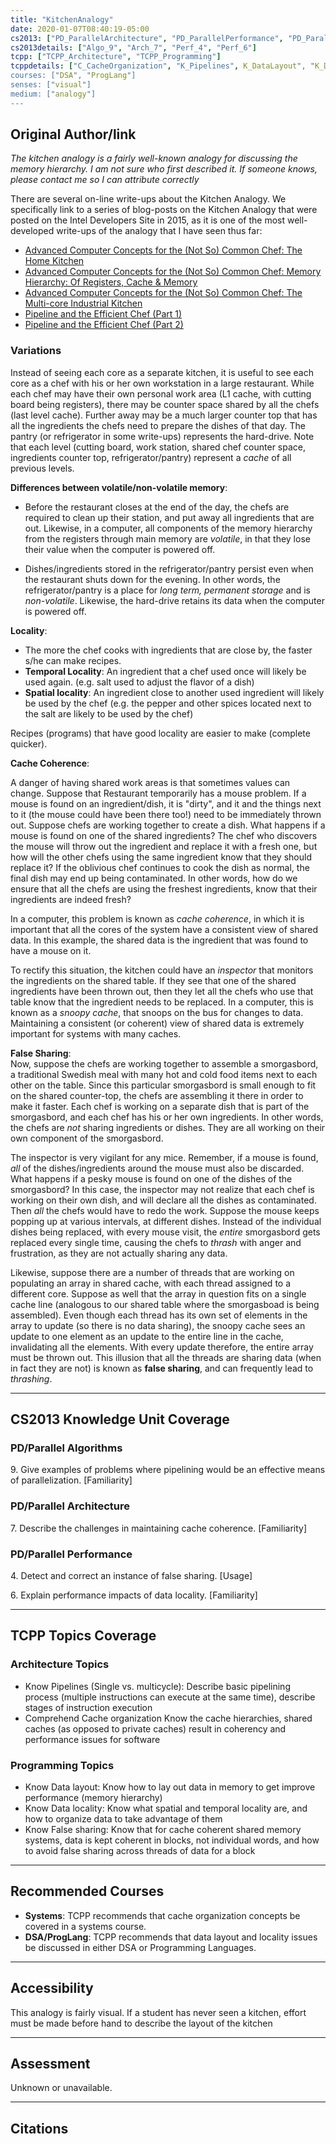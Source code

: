 ```yaml
---
title: "KitchenAnalogy"
date: 2020-01-07T08:40:19-05:00
cs2013: ["PD_ParallelArchitecture", "PD_ParallelPerformance", "PD_ParallelAlgorithms"]
cs2013details: ["Algo_9", "Arch_7", "Perf_4", "Perf_6"]
tcpp: ["TCPP_Architecture", "TCPP_Programming"]
tcppdetails: ["C_CacheOrganization", "K_Pipelines", K_DataLayout", "K_DataLocality", "K_FalseSharing"]
courses: ["DSA", "ProgLang"]
senses: ["visual"]
medium: ["analogy"]
---
```


## Original Author/link

_The kitchen analogy is a fairly well-known analogy for discussing the memory hierarchy. I am not sure who first described it. If someone knows, please contact me so I can attribute correctly_

There are several on-line write-ups about the Kitchen Analogy. We specifically link to a series of blog-posts on the Kitchen Analogy that were posted on the Intel Developers Site in 2015, as it is one of the most 
well-developed write-ups of the analogy that I have seen thus far:

* [Advanced Computer Concepts for the (Not So) Common Chef: The Home Kitchen](https://software.intel.com/en-us/blogs/2015/05/15/advanced-computer-concepts-for-the-not-so-common-chef-the-home-kitchen)
* [Advanced Computer Concepts for the (Not So) Common Chef: Memory Hierarchy: Of Registers, Cache & Memory](https://software.intel.com/en-us/blogs/2015/06/11/advanced-computer-concepts-for-the-not-so-common-chef-memory-hierarchy-of-registers)
* [Advanced Computer Concepts for the (Not So) Common Chef: The Multi-core Industrial Kitchen](https://software.intel.com/en-us/blogs/2016/07/19/advanced-computer-concepts-for-the-not-so-common-chef-the-multi-core-industrial-0)
* [Pipeline and the Efficient Chef (Part 1)](https://software.intel.com/en-us/blogs/2016/09/26/pipeline-and-the-efficient-chef-part-1)
* [Pipeline and the Efficient Chef (Part 2)](https://software.intel.com/en-us/blogs/2016/10/14/pipeline-and-the-efficient-chef-part-2)

### Variations
Instead of seeing each core as a separate kitchen, it is useful to see each core as a chef with his or her own workstation in a large restaurant. While each chef may have their own personal work area (L1 cache, with cutting board being registers), there may be counter space shared by all the chefs (last level cache). Further away may be a much larger counter top that has all the ingredients the chefs need to prepare the dishes of that day. The pantry (or refrigerator in some write-ups) represents the hard-drive. Note that each level (cutting board, work station, shared chef counter space, ingredients counter top, refrigerator/pantry) represent a _cache_ of all previous levels.

**Differences between volatile/non-volatile memory**:

* Before the restaurant closes at the end of the day, the chefs are required to clean up their station, and put away all ingredients that are out. Likewise, in a computer, all components of the memory hierarchy from the registers through main memory are _volatile_, in that they lose their value when the computer is powered off. 

* Dishes/ingredients stored in the refrigerator/pantry persist even when the restaurant shuts down for the evening. In other words, the refrigerator/pantry is a place for _long term, permanent storage_ and is _non-volatile_. Likewise, the hard-drive retains its data when the computer is powered off. 

**Locality**:

* The more the chef cooks with ingredients that are close by, the faster s/he can make recipes. 
* **Temporal Locality**: An ingredient that a chef used once will likely be used again. (e.g. salt used to adjust the flavor of a dish)
* **Spatial locality**: An ingredient close to another used ingredient will likely be used by the chef (e.g. the pepper and other spices located next to the salt are likely to be used by the chef)

Recipes (programs) that have good locality are easier to make (complete quicker).


**Cache Coherence**:

A danger of having shared work areas is that sometimes values can change. Suppose that Restaurant temporarily has a mouse problem. If a mouse is found on an ingredient/dish, it is "dirty", and it and the things next to it (the mouse could have been there too!) need to be immediately thrown out. Suppose chefs are working together to create a dish. What happens if a mouse is found on one of the shared ingredients? The chef who discovers the mouse will throw out the ingredient and replace it with a fresh one, but how will the other chefs using the same ingredient know that they should replace it? If the oblivious chef continues to cook the dish as normal, the final dish may end up being contaminated. In other words, how do we ensure that all the chefs are using the freshest ingredients, know that their ingredients are indeed fresh?

In a computer, this problem is known as _cache coherence_, in which it is important that all the cores of the system have a consistent view of shared data. In this example, the shared data is the ingredient that was found to have a mouse on it. 

To rectify this situation, the kitchen could have an _inspector_ that monitors the ingredients on the shared table. If they see that one of the shared ingredients have been thrown out, then they let all the chefs who use that table know that the ingredient needs to be replaced. In a computer, this is known as a _snoopy cache_, that snoops on the bus for changes to data. Maintaining a consistent (or coherent) view of shared data is extremely important for systems with many caches.

**False Sharing**:  
Now, suppose the chefs are working together to assemble a smorgasbord, a traditional Swedish meal with many hot and cold food items next to each other on the table. Since this particular smorgasbord is small enough to fit on the 
shared counter-top, the chefs are assembling it there in order to make it faster. Each chef is working on a separate dish that is part of the smorgasbord, and each chef has his or her own ingredients. In other words, the chefs are 
_not_ sharing ingredients or dishes. They are all working on their own component of the smorgasbord.

The inspector is very vigilant for any mice. Remember, if a mouse is found, _all_ of the dishes/ingredients around the mouse must also be discarded. What happens if a pesky mouse is found on one of the dishes of the smorgasbord? In this case, the inspector may not realize that each chef is working on their own dish, and will declare all the dishes as contaminated. Then _all_ the chefs would have to redo the work. Suppose the mouse keeps popping up at various intervals, at different dishes. Instead of the individual dishes being replaced, with every mouse visit, the _entire_ smorgasbord gets replaced every single time, causing the chefs to _thrash_ with anger and frustration, as they are 
not actually sharing any data. 

Likewise, suppose there are a number of threads that are working on populating an array in shared cache, with each thread assigned to a different core. Suppose as well that the array in question fits on a single cache line (analogous to our shared table where the smorgasboad is being assembled). Even though each thread has its own set of elements in the array to update (so there is no data sharing), the snoopy cache sees an update to one element as an update to the entire line in the cache, invalidating all the elements. With every update therefore, the entire array must be thrown out. This illusion that all the threads are sharing data (when in fact they are not) is known as **false sharing**, and can frequently lead to _thrashing_.


---

## CS2013 Knowledge Unit Coverage

### PD/Parallel Algorithms

9\. Give examples of problems where pipelining would be an effective means of parallelization. [Familiarity]

### PD/Parallel Architecture

7\. Describe the challenges in maintaining cache coherence. [Familiarity]

### PD/Parallel Performance

4\. Detect and correct an instance of false sharing. [Usage]

6\. Explain performance impacts of data locality. [Familiarity]

---

## TCPP Topics Coverage

### Architecture Topics

* Know Pipelines (Single vs. multicycle): Describe basic pipelining process (multiple instructions can execute at the same time), describe stages of instruction execution
* Comprehend Cache organization Know the cache hierarchies, shared caches (as opposed to private caches) result in coherency and performance issues for software

### Programming Topics

* Know Data layout: Know how to lay out data in memory to get improve performance (memory hierarchy)	
* Know Data locality: Know what spatial and temporal locality are, and how to organize data to take advantage of them	
* Know False sharing: Know that for cache coherent shared memory systems, data is kept coherent in blocks, not individual words, and how to avoid false sharing across threads of data for a block

---

## Recommended Courses

* **Systems**: TCPP recommends that cache organization concepts be covered in a systems course.
* **DSA/ProgLang**: TCPP recommends that data layout and locality issues be discussed in either DSA or Programming Languages.

---

## Accessibility

This analogy is fairly visual. If a student has never seen a kitchen, effort must be made before hand to describe the layout of the kitchen

---


## Assessment 

Unknown or unavailable.

---

## Citations
